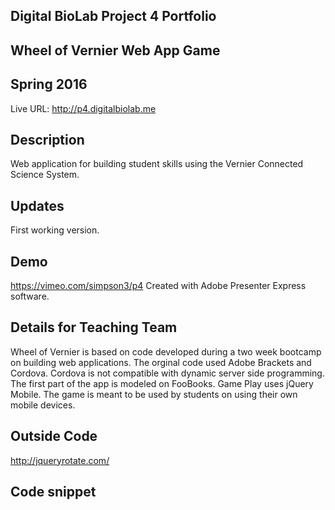 ## Digital BioLab Project 4 Portfolio
## Wheel of Vernier Web App Game
## Spring 2016

Live URL: <http://p4.digitalbiolab.me>

## Description
Web application for building student skills using the Vernier Connected Science System.

## Updates
First working version.

## Demo
https://vimeo.com/simpson3/p4
Created with Adobe Presenter Express software.

## Details for Teaching Team
Wheel of Vernier is based on code developed during a two week bootcamp on building web applications. The orginal code used Adobe Brackets and Cordova. Cordova is not compatible with dynamic server side programming. The first part of the app is modeled on FooBooks. Game Play uses jQuery Mobile. The game is meant to be used by students on using their own mobile devices.

## Outside Code
http://jqueryrotate.com/

## Code snippet
